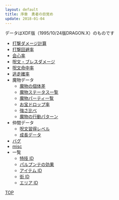 ```yaml
---
layout: default
title: 序章　勇者の目覚め
update: 2018-01-04
---
```


データはXDF版（1995/10/24版DRAGON.X）のものです

* [打撃ダメージ計算](damage)
* [打撃回避率](avoid)
* [会心率](critical)
* [呪文・ブレスダメージ](spell_damage)
* [呪文命中率](spell_hit_rate)
* [逃走確率](escape)
* 魔物データ
	* [魔物の個体差](individual)
	* [魔物ステータス一覧](https://drive.google.com/open?id=1FF0TpyNchQzS6oRcmpotpQ2aY3DNgbhSX-ns2TqLOLo)
	* [魔物パーティ一覧](https://drive.google.com/open?id=1ohrnvDf9ML0zGQRJR9KrDvm-XfiZ2Kak4YjoI0cCuP8)
	* [お宝ドロップ率](drop)
	* [強さ比べ](monster_lv)
	* [魔物の行動パターン](behavior)
* 仲間データ
	* [呪文習得レベル](spell_lv)
	* [成長データ](https://docs.google.com/spreadsheets/d/e/2PACX-1vQluvb7acvgU3mb3xs-PiNNpgQAAaq7SnWj6YS3toRlYSV9gWBJZksRQ56gnEdjJSNTs2ZkN2T6-EST/pubhtml)
* [バグ](bug)
* [misc](misc)
* 一覧
	* [特技 ID](skill_id)
	* [パルプンテの効果](parupunte)
	* [アイテム ID](item_id)
	* [街 ID](town_id)
	* [エリア ID](area_id)

<div><a href="..">TOP</a></div>
